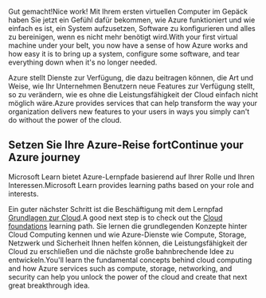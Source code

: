 <span data-ttu-id="1a8aa-101">Gut gemacht!</span><span class="sxs-lookup"><span data-stu-id="1a8aa-101">Nice work!</span></span> <span data-ttu-id="1a8aa-102">Mit Ihrem ersten virtuellen Computer im Gepäck haben Sie jetzt ein Gefühl dafür bekommen, wie Azure funktioniert und wie einfach es ist, ein System aufzusetzen, Software zu konfigurieren und alles zu bereinigen, wenn es nicht mehr benötigt wird.</span><span class="sxs-lookup"><span data-stu-id="1a8aa-102">With your first virtual machine under your belt, you now have a sense of how Azure works and how easy it is to bring up a system, configure some software, and tear everything down when it's no longer needed.</span></span>

<span data-ttu-id="1a8aa-103">Azure stellt Dienste zur Verfügung, die dazu beitragen können, die Art und Weise, wie Ihr Unternehmen Benutzern neue Features zur Verfügung stellt, so zu verändern, wie es ohne die Leistungsfähigkeit der Cloud einfach nicht möglich wäre.</span><span class="sxs-lookup"><span data-stu-id="1a8aa-103">Azure provides services that can help transform the way your organization delivers new features to your users in ways you simply can't do without the power of the cloud.</span></span>

## <a name="continue-your-azure-journey"></a><span data-ttu-id="1a8aa-104">Setzen Sie Ihre Azure-Reise fort</span><span class="sxs-lookup"><span data-stu-id="1a8aa-104">Continue your Azure journey</span></span>

<span data-ttu-id="1a8aa-105">Microsoft Learn bietet Azure-Lernpfade basierend auf Ihrer Rolle und Ihren Interessen.</span><span class="sxs-lookup"><span data-stu-id="1a8aa-105">Microsoft Learn provides learning paths based on your role and interests.</span></span>

<span data-ttu-id="1a8aa-106">Ein guter nächster Schritt ist die Beschäftigung mit dem Lernpfad [Grundlagen zur Cloud](/learn/paths/cloud-foundations/).</span><span class="sxs-lookup"><span data-stu-id="1a8aa-106">A good next step is to check out the [Cloud foundations](/learn/paths/cloud-foundations/) learning path.</span></span> <span data-ttu-id="1a8aa-107">Sie lernen die grundlegenden Konzepte hinter Cloud Computing kennen und wie Azure-Dienste wie Compute, Storage, Netzwerk und Sicherheit Ihnen helfen können, die Leistungsfähigkeit der Cloud zu erschließen und die nächste große bahnbrechende Idee zu entwickeln.</span><span class="sxs-lookup"><span data-stu-id="1a8aa-107">You'll learn the fundamental concepts behind cloud computing and how Azure services such as compute, storage, networking, and security can help you unlock the power of the cloud and create that next great breakthrough idea.</span></span>